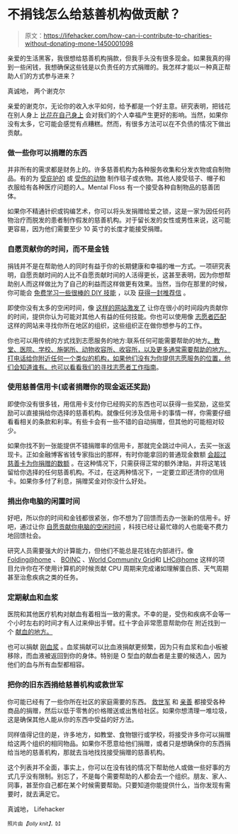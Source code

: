 # 不捐钱怎么给慈善机构做贡献？

> 原文：<https://lifehacker.com/how-can-i-contribute-to-charities-without-donating-mone-1450001098>

亲爱的生活黑客，我很想给慈善机构捐款，但我手头没有很多现金。如果我真的得到一些闲钱，我想确保这些钱是以负责任的方式捐赠的。我怎样才能以一种真正帮助人们的方式参与进来？



真诚地，
两个谢克尔

亲爱的谢克尔，无论你的收入水平如何，给予都是一个好主意。研究表明，把钱花在别人身上 [比花在自己身上](https://lifehacker.com/give-money-away-to-relieve-financial-stress-5830930) 会对我们的个人幸福产生更好的影响。当然，如果你没有太多，它可能会感觉有点糟糕。然而，有很多方法可以在不负债的情况下做出贡献。

### 做一些你可以捐赠的东西

并非所有的需求都是财务上的。许多慈善机构为各种服务收集和分发衣物或自制物品。有的为 [受庇护的](http://www.snugglesproject.org/) 或 [受伤的动物](https://www.facebook.com/Leggingsforlife) 制作毯子或衣物。其他人接受毯子、帽子和衣服给有各种医疗问题的人。Mental Floss 有一个接受各种自制物品的慈善团体。

如果你不精通针织或钩编艺术，你可以将头发捐赠给爱之锁，这是一家为因任何药物治疗而脱发的患者制作假发的慈善机构。对于留长发的女性或男性来说，这可能更容易，因为他们需要至少 10 英寸的长度才能接受捐赠。

### 自愿贡献你的时间，而不是金钱

捐钱并不是在帮助他人的同时有益于你的长期健康和幸福的唯一方式。一项研究表明，自愿贡献时间的人比不自愿贡献时间的人活得更长，这甚至表明，因为你想帮助别人而这样做比为了自己的利益而这样做更有效果。当然，当你在那里的时候，你可能会 [免费学习一些很棒的 DIY 技能](http://lifehacker.com/increase-your-diy-knowledge-for-free-5478079) ，以及 [获得一封推荐信](http://lifehacker.com/ask-for-reference-letters-from-volunteer-jobs-1189633784) 。

即使你没有太多的空闲时间，像 [这样的网站激发了](http://www.sparked.com) 让你在很小的时间段内贡献你的时间，提供你认为可能对其他人有益的任何技能。你也可以使用像 [志愿者匹配](http://www.volunteermatch.org/) 这样的网站来寻找你所在地区的组织，这些组织正在做你想参与的工作。

你也可以用传统的方式找到志愿服务的地方:联系任何可能需要帮助的地方[。教堂、医院、学校、施粥所、动物收容所、收容所，以及更多通常需要帮助的地方。打电话给你附近任何一个类似的机构，如果他们没有为你提供志愿服务的位置，他们会知道谁有。也可以看看我们的寻找志愿者工作指南](http://voices.yahoo.com/12-ways-volunteer-community-4302755.html)。

### 使用慈善信用卡(或者捐赠你的现金返还奖励)

即使你没有很多钱，用信用卡支付你已经购买的东西也可以获得一些奖励，这些奖励可以直接捐给你选择的慈善机构。就像任何涉及信用卡的事情一样，你需要仔细看看相关的条款和利率。有些卡会有一些不错的自动捐赠，但其他的可能相对较少。

如果你找不到一张能提供不错捐赠率的信用卡，那就完全跳过中间人，去买一张返现卡。正如金融博客省钱专家指出的那样，有时你能拿回的普通现金数额 [会超过慈善卡为你捐赠的数额](http://www.moneysavingexpert.com/credit-cards/charity-cards) 。在这种情况下，只需获得正常的额外津贴，并将这笔钱留给你选择的任何慈善机构。不过，在这两种情况下，一定要立即还清你的信用卡。如果你多付了利息，捐赠奖金对你没什么好处。

### 捐出你电脑的闲置时间

好吧，所以你的时间和金钱都很紧张，你不想为了回馈而去办一张新的信用卡。好吧，通过让你 [自愿贡献你电脑的空闲时间](https://lifehacker.com/volunteer-your-computers-idle-time-to-good-causes-204950) ，科技已经让最忙碌的人也能毫不费力地回馈社会。

研究人员需要强大的计算能力，但他们不能总是花钱在内部进行。像 [Folding@home](http://folding.stanford.edu/) 、 [BOINC](http://boinc.berkeley.edu/) 、[World Community Grid](http://www.worldcommunitygrid.org/)和 [LHC@home](http://lhcathome.web.cern.ch/) 这样的项目允许你在不使用计算机的时候贡献 CPU 周期来完成诸如理解蛋白质、天气周期甚至治愈疾病之类的任务。

### 定期献血和血浆

医院和其他医疗机构对献血有着相当一致的需求。不幸的是，受伤和疾病不会等一个小时左右的时间才有人过来伸出手臂。红十字会非常愿意帮助你在 附近找到一个 [献血的地方。](http://www.redcrossblood.org/donating-blood)

也可以捐献 [刚血浆](http://www.redcrossblood.org/donating-blood/types-donations/plasma-donation) 。血浆捐献可以比血液捐献更频繁，因为只有血浆和血小板被移除，而血液被返回到你的身体。特别是 O 型血的献血者是主要的候选人，因为他们的血与所有血型都相容。

### 把你的旧东西捐给慈善机构或救世军

你可能已经有了一些你所在社区的家庭需要的东西。 [救世军](http://satruck.org/) 和 [亲善](http://www.goodwill.org/get-involved/donate/) 都接受各种商品的捐赠，然后以低于零售的价格赠送或出售给社区。如果你想清理一堆垃圾，这是确保其他人能从你的东西中受益的好方法。

同样值得记住的是，许多地方，如教堂、食物银行或学校，将接受许多你可以捐赠给这两个组织的相同物品。如果你不愿意给他们捐赠，或者只是想确保你的东西捐给当地的慈善机构，那就去当地找找接受捐赠的慈善机构。

这个列表并不全面，事实上，你可以在没有钱的情况下帮助他人或做一些好事的方式几乎没有限制。别忘了，不是每个需要帮助的人都会去一个组织。朋友、家人、同事，甚至你自己都在某个时候需要帮助。只要知道你能提供什么，当你发现有需要时，就去满足它。

真诚地，
Lifehacker

<small>照片由</small>*<small>【lolly knit】</small>*<small><small>，【t】</small></small>